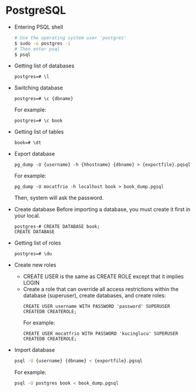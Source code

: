 # PostgreSQL
* Entering PSQL shell
    ```bash
    # Use the operating system user 'postgres' 
    $ sudo -u postgres -i
    # Then enter psql
    $ psql
    ```
* Getting list of databases
    ```psql
    postgres=# \l
    ```
* Switching database
    ```psql
    postgres=# \c {dbname}
    ```
    For example:
    ```psql
    postgres=# \c book
    ```
* Getting list of tables
     ```psql
    book=# \dt
    ```
* Export database
    ```psql
    pg_dump -U {username} -h {hhostname} {dbname} > {exportfile}.pqsql
    ```
    For example:
    ```psql
    pg_dump -U mocatfrio -h localhost book > book_dump.pgsql
    ```
    Then, system will ask the password.

* Create database
    Before importing a database, you must create it first in your local.
    ```psql
    postgres-# CREATE DATABASE book;
    CREATE DATABASE
    ```
* Getting list of roles
    ```psql
    postgres=# \du
    ```
* Create new roles
  * CREATE USER is the same as CREATE ROLE except that it implies LOGIN
  * Create a role that can override all access restrictions within the database (superuser), create databases, and create roles:
    ```psql
    CREATE USER username WITH PASSWORD 'password' SUPERUSER CREATEDB CREATEROLE;
    ```
    For example:
    ```psql
    CREATE USER mocatfrio WITH PASSWORD 'kucinglucu' SUPERUSER CREATEDB CREATEROLE;
    ```
* Import database
    ```bash
    psql -U {username} {dbname} < {exportfile}.pgsql
    ```
    For example:
    ```bash
    psql -U postgres book < book_dump.pgsql
    ```

